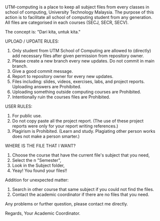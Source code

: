 UTM-computing is a place to keep all subject files from every classes in school of computing, University Technology Malaysia.
The purpose of this action is to facilitate all school of computing student from any generation.
All files are categorised in each courses (SECJ, SECR, SECV).

The concept is: "Dari kita, untuk kita."


UPLOAD / UPDATE RULES:
1. Only student from UTM School of Computing are allowed to (directly) add necessary files after given permission from repository owner.
2. Please create a new branch every new updates. Do not commit in main branch.
3. Give a good commit message.
4. Report to repository owner for every new updates.
5. Files including: slides, videos, exercises, labs, and project reports. Uploading answers are Prohibited.
6. Uploading something outside computing courses are Prohibited.
7. Intentionally ruin the courses files are Prohibited.

USER RULES:
1. For public use.
2. Do not copy paste all the project report. (The use of these project reports were only for your report writing references.)
3. Plagirism is Prohibited. (Learn and study. Plagiating other person works does not make a person smarter.)

WHERE IS THE FILE THAT I WANT?
1. Choose the course that have the current file's subject that you need,
2. Select the n "Semester",
3. Look in the Subject folder,
4. Yeay! You found your files!!

Addition for unexpected matter:
1. Search in other course that same subject if you could not find the files.
2. Contact the academic coordinator if there are no files that you need.


Any problems or further question, please contact me directly.

Regards,
Your Academic Coordinator.
